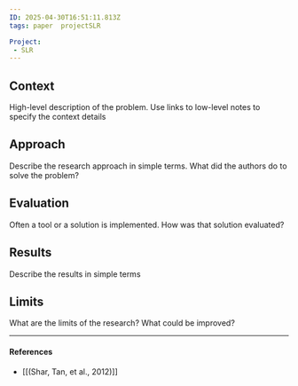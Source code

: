 ```yaml
---
ID: 2025-04-30T16:51:11.813Z
tags: paper  projectSLR

Project:
 - SLR
---
```

## Context

High-level description of the problem. Use links to low-level notes to specify the context details

## Approach

Describe the research approach in simple terms. What did the authors do to solve the problem?

## Evaluation

Often a tool or a solution is implemented. How was that solution evaluated?

## Results

Describe the results in simple terms

## Limits

What are the limits of the research? What could be improved?

---
#### References
- [[(Shar, Tan, et al., 2012)]]
